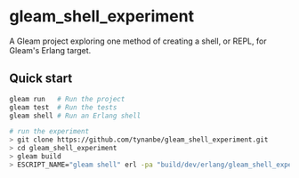 # gleam_shell_experiment

A Gleam project exploring one method of creating a shell, or REPL, for Gleam's Erlang target.

## Quick start

```sh
gleam run   # Run the project
gleam test  # Run the tests
gleam shell # Run an Erlang shell

# run the experiment
> git clone https://github.com/tynanbe/gleam_shell_experiment.git
> cd gleam_shell_experiment
> gleam build
> ESCRIPT_NAME="gleam shell" erl -pa "build/dev/erlang/gleam_shell_experiment/ebin" "build/dev/erlang/gleam_otp/ebin" "build/dev/erlang/gleam_erlang/ebin" "build/dev/erlang/gleam_stdlib/ebin" "." -stdlib shell_strings false -noshell -noinput -s gleam_shell_boot
```
